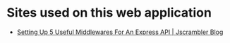 # Sites used on this web application

* [Setting Up 5 Useful Middlewares For An Express API | Jscrambler Blog](https://blog.jscrambler.com/setting-up-5-useful-middlewares-for-an-express-api/)